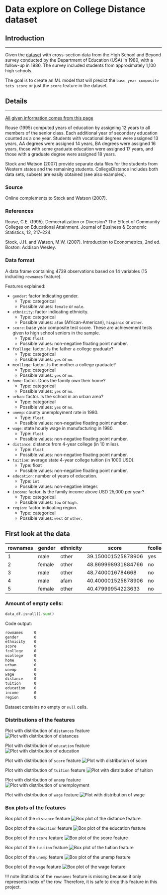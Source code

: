 # Data explore on College Distance dataset

## Introduction

---------

Given the [dataset](https://vincentarelbundock.github.io/Rdatasets/csv/AER/CollegeDistance.csv) with cross-section data
from the High School and Beyond survey conducted by the Department of Education (USA) in 1980, with a follow-up in 1986.
The survey included students from approximately 1,100 high schools.

The goal is to create an ML model that will predict the `base year composite tets score` or just the `score` feature in
the dataset.

## Details

---------

[All given information comes from this page](https://vincentarelbundock.github.io/Rdatasets/doc/AER/CollegeDistance.html)

Rouse (1995) computed years of education by assigning 12 years to all members of the senior class. Each additional year
of secondary education counted as a one year. Students with vocational degrees were assigned 13 years, AA degrees were
assigned 14 years, BA degrees were assigned 16 years, those with some graduate education were assigned 17 years, and
those with a graduate degree were assigned 18 years.

Stock and Watson (2007) provide separate data files for the students from Western states and the remaining students.
CollegeDistance includes both data sets, subsets are easily obtained (see also examples).

### Source

Online complements to Stock and Watson (2007).

### References

Rouse, C.E. (1995). Democratization or Diversion? The Effect of Community Colleges on Educational Attainment. Journal of
Business & Economic Statistics, 12, 217–224.

Stock, J.H. and Watson, M.W. (2007). Introduction to Econometrics, 2nd ed. Boston: Addison Wesley.

### Data format

A data frame containing 4739 observations based on 14 variables (15 including `rownames` feature).

Features explained:

+ `gender`: factor indicating gender.
    * Type: categorical
    * Possible values: `female` or `male`.
+ `ethnicity`: factor indicating ethnicity.
    * Type: categorical
    * Possible values: `afam` (African-American), `hispanic` or `other`.
+ `score`: base year composite test score. These are achievement tests given to high school seniors in the sample.
    * Type: `float`
    * Possible values: non-negative floating point number.
+ `fcollege`: factor. Is the father a college graduate?
    * Type: categorical
    * Possible values: `yes` or `no`.
+ `mcollege`: factor. Is the mother a college graduate?
    * Type: categorical
    * Possible values: `yes` or `no`.
+ `home`: factor. Does the family own their home?
    * Type: categorical
    * Possible values: `yes` or `no`.
+ `urban`: factor. Is the school in an urban area?
    * Type: categorical
    * Possible values: `yes` or `no`.
+ `unemp`: county unemployment rate in 1980.
    * Type: `float`
    * Possible values: non-negative floating point number.
+ `wage`: state hourly wage in manufacturing in 1980.
    * Type: `float`
    * Possible values: non-negative floating point number.
+ `distance`: distance from 4-year college (in 10 miles).
    * Type: `float`
    * Possible values: non-negative floating point number.
+ `tuition`: average state 4-year college tuition (in 1000 USD).
    * Type: float
    * Possible values: non-negative floating point number.
+ `education`: number of years of education.
    * Type: `int`
    * Possible values: non-negative integer.
+ `income`: factor. Is the family income above USD 25,000 per year?
    * Type: categorical
    * Possible values: `low` or `high`.
+ `region`: factor indicating region.
    * Type: categorical
    * Possible values: `west` or `other`.

## First look at the data

| rownames | gender | ethnicity | score              | fcollege | mcollege | home | urban | unemp             | wage             | distance            | tuition            | education | income | region |
|----------|--------|-----------|--------------------|----------|----------|------|-------|-------------------|------------------|---------------------|--------------------|-----------|--------|--------|
| 1        | male   | other     | 39.150001525878906 | yes      | no       | yes  | yes   | 6.199999809265137 | 8.09000015258789 | 0.20000000298023224 | 0.8891500234603882 | 12        | high   | other  |
| 2        | female | other     | 48.869998931884766 | no       | no       | yes  | yes   | 6.199999809265137 | 8.09000015258789 | 0.20000000298023224 | 0.8891500234603882 | 12        | low    | other  |
| 3        | male   | other     | 48.7400016784668   | no       | no       | yes  | yes   | 6.199999809265137 | 8.09000015258789 | 0.20000000298023224 | 0.8891500234603882 | 12        | low    | other  |
| 4        | male   | afam      | 40.400001525878906 | no       | no       | yes  | yes   | 6.199999809265137 | 8.09000015258789 | 0.20000000298023224 | 0.8891500234603882 | 12        | low    | other  |
| 5        | female | other     | 40.47999954223633  | no       | no       | no   | yes   | 5.599999904632568 | 8.09000015258789 | 0.4000000059604645  | 0.8891500234603882 | 13        | low    | other  |

### Amount of empty cells:

``` py linenums="1"
data_df.isnull().sum()
```
Code output:
``` markdown
rownames     0
gender       0
ethnicity    0
score        0
fcollege     0
mcollege     0
home         0
urban        0
unemp        0
wage         0
distance     0
tuition      0
education    0
income       0
region       0
```

Dataset contains no empty or `null` cells.

### Distributions of the features

Plot with distribution of `distances` feature
![Plot with distribution of distances](img/Distribution_of_distance.png)

Plot with distribution of `education` feature
![Plot with distribution of education](img/Distribution_of_education.png)

Plot with distribution of `score` feature
![Plot with distribution of score](img/Distribution_of_score.png)

Plot with distribution of `tuition` feature
![Plot with distribution of tuition](img/Distribution_of_tuition.png)

Plot with distribution of `unemp` feature
![Plot with distribution of unemployment](img/Distribution_of_unemp.png)

Plot with distribution of `wage` feature
![Plot with distribution of wage](img/Distribution_of_wage.png)

### Box plots of the features

Box plot of the `distance` feature
![Box plot of the distance feature](img/Boxplot_of_distance.png)

Box plot of the `education` feature
![Box plot of the education feature](img/Boxplot_of_education.png)

Box plot of the `score` feature
![Box plot of the score feature](img/Boxplot_of_score.png)

Box plot of the `tuition` feature
![Box plot of the tuition feature](img/Boxplot_of_tuition.png)

Box plot of the `unemp` feature
![Box plot of the unemp feature](img/Boxplot_of_unemp.png)

Box plot of the `wage` feature
![Box plot of the wage feature](img/Boxplot_of_wage.png)

!!! note
    Statistics of the `rownames` feature is missing because it only represents index of the row. Therefore, it is safe to drop this feature in this project.
